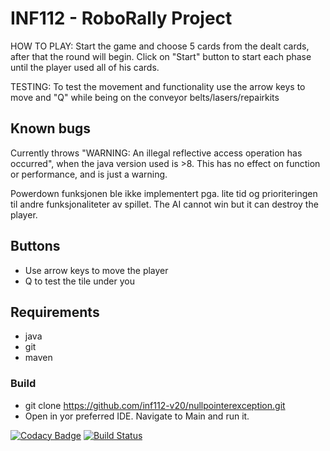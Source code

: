 # INF112 - RoboRally Project
HOW TO PLAY:
Start the game and choose 5 cards from the dealt cards, after that the round will begin.
Click on "Start" button to start each phase until the player used all of his cards.

TESTING:
To test the movement and functionality use the arrow keys to move and "Q" while being on the conveyor belts/lasers/repairkits

## Known bugs
Currently throws "WARNING: An illegal reflective access operation has occurred", 
when the java version used is >8. This has no effect on function or performance, and is just a warning.

Powerdown funksjonen ble ikke implementert pga. lite tid og prioriteringen til andre funksjonaliteter av spillet.
The AI cannot win but it can destroy the player.

## Buttons
*   Use arrow keys to move the player
*   Q to test the tile under you 

## Requirements
*   java
*   git
*   maven

### Build
*   git clone <https://github.com/inf112-v20/nullpointerexception.git>
*   Open in yor preferred IDE. Navigate to Main and run it.

[![Codacy Badge](https://api.codacy.com/project/badge/Grade/afeb6024171343a28fc70e9716c107b3)](https://app.codacy.com/gh/inf112-v20/nullpointerexception?utm_source=github.com&utm_medium=referral&utm_content=inf112-v20/nullpointerexception&utm_campaign=Badge_Grade_Settings)
[![Build Status](https://travis-ci.com/inf112-v20/nullpointerexception.svg?branch=master)](https://travis-ci.com/inf112-v20/nullpointerexception)
